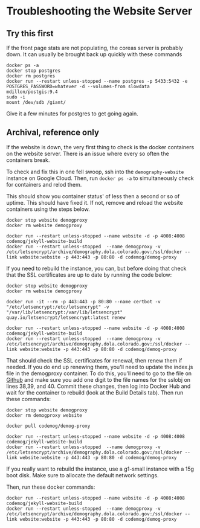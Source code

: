 # Troubleshooting the Website Server

## Try this first

If the front page stats are not populating, the coreas server is probably down. It can usually be brought back up quickly with these commands

```
docker ps -a
docker stop postgres
docker rm postgres
docker run --restart unless-stopped --name postgres -p 5433:5432 -e POSTGRES_PASSWORD=whatever -d --volumes-from slowdata mdillon/postgis:9.4
sudo -i
mount /dev/sdb /giant/

```
Give it a few minutes for postgres to get going again.

## Archival, reference only

If the website is down, the very first thing to check is the docker containers on the website server. There is an issue where every so often the containers break.

To check and fix this in one fell swoop, ssh into the `demography-website` instance on Google Cloud.  Then, run `docker ps -a` to simultaneously check for containers and relod them.

This should show you container status' of less then a second or so of uptime.  This should have fixed it.  If not, remove and reload the website containers using the steps below.

```
docker stop website demogproxy
docker rm website demogproxy

docker run --restart unless-stopped --name website -d -p 4008:4008 codemog/jekyll-website-build
docker run --restart unless-stopped  --name demogproxy -v /etc/letsencrypt/archive/demography.dola.colorado.gov:/ssl/docker --link website:website -p 443:443 -p 80:80 -d codemog/demog-proxy

```

If you need to rebuild the instance, you can, but before doing that check that the SSL certificates are up to date by running the code below:

```
docker stop website demogproxy
docker rm website demogproxy

docker run -it --rm -p 443:443 -p 80:80 --name certbot -v "/etc/letsencrypt:/etc/letsencrypt" -v "/var/lib/letsencrypt:/var/lib/letsencrypt" quay.io/letsencrypt/letsencrypt:latest renew

docker run --restart unless-stopped --name website -d -p 4008:4008 codemog/jekyll-website-build
docker run --restart unless-stopped  --name demogproxy -v /etc/letsencrypt/archive/demography.dola.colorado.gov:/ssl/docker --link website:website -p 443:443 -p 80:80 -d codemog/demog-proxy

```

That should check the SSL certificates for renewal, then renew them if needed.  If you do end up renewing them, you'll need to update the index.js file in the demogproxy container.
To do this, you'll need to go to the file on [Github](https://github.com/ColoradoDemography/demog-proxy/blob/master/index.js) and make sure you add one digit to the file names for the sslobj on lines 38,39, and 40.
Commit these changes, then log into Docker Hub and wait for the container to rebuild (look at the Build Details tab). 
Then run these commands:

``` 
docker stop website demogproxy
docker rm demogproxy website

docker pull codemog/demog-proxy

docker run --restart unless-stopped --name website -d -p 4008:4008 codemog/jekyll-website-build
docker run --restart unless-stopped  --name demogproxy -v /etc/letsencrypt/archive/demography.dola.colorado.gov:/ssl/docker --link website:website -p 443:443 -p 80:80 -d codemog/demog-proxy

```

If you really want to rebuild the instance, use a g1-small instance with a 15g boot disk.  Make sure to allocate the default network settings.

Then, run these docker commands:

```
docker run --restart unless-stopped --name website -d -p 4008:4008 codemog/jekyll-website-build
docker run --restart unless-stopped  --name demogproxy -v /etc/letsencrypt/archive/demography.dola.colorado.gov:/ssl/docker --link website:website -p 443:443 -p 80:80 -d codemog/demog-proxy

```

